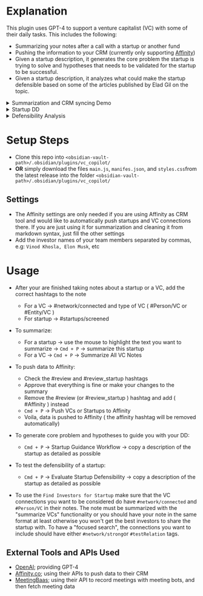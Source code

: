# Explanation

This plugin uses GPT-4 to support a venture capitalist (VC) with some of their daily tasks. This includes the following:

- Summarizing your notes after a call with a startup or another fund
- Pushing the information to your CRM (currently only supporting [Affinity](https://www.affinity.co/))
- Given a startup description, it generates the core problem the startup is trying to solve and hypotheses that needs to be validated for the startup to be successful.
- Given a startup description, it analyzes what could make the startup defensible based on some of the articles published by Elad Gil on the topic.

<details>
<summary> Summarization and CRM syncing Demo </summary>

## Summarization and Affinity Sync

![screen-gif](./gifs/vc_wizard.gif)

</details>

<details>
<summary> Startup DD</summary>

## Startup DD support

![screen-gif](./gifs/dd.gif)

</details>

<details>
<summary> Defensibility Analysis</summary>

## Startup DD support

![screen-gif](./gifs/defensibility.gif)

</details>

# Setup Steps

- Clone this repo into `<obsidian-vault-path>/.obsidian/plugins/vc_copilot/`
- **OR** simply download the files `main.js`, `manifes.json`, and `styles.css`from the latest release into the folder `<obsidian-vault-path>/.obsidian/plugins/vc_copilot/`

## Settings

- The Affinity settings are only needed if you are using Affinity as CRM tool and would like to automatically push startups and VC connections there. If you are just using it for summarization and cleaning it from markdown syntax, just fill the other settings
- Add the investor names of your team members separated by commas, e.g: `Vinod Khosla, Elon Musk`, etc

# Usage

- After your are finished taking notes about a startup or a VC, add the correct hashtags to the note
  - For a VC -> #network/connected and type of VC ( #Person/VC or #Entity/VC )
  - For startup -> #startups/screened
- To summarize:

  - For a startup -> use the mouse to highlight the text you want to summarize -> `Cmd + P` -> summarize this startup
  - For a VC -> `Cmd + P` -> Summarize All VC Notes

- To push data to Affinity:

  - Check the #review and #review_startup hashtags
  - Approve that everything is fine or make your changes to the summary
  - Remove the #review (or #review_startup ) hashtag and add ( #Affinity ) instead
  - `Cmd + P` -> Push VCs or Startups to Affinity
  - Voila, data is pushed to Affinity ( the affinity hashtag will be removed automatically)

- To generate core problem and hypotheses to guide you with your DD:

  - `Cmd + P` -> Startup Guidance Workflow -> copy a description of the startup as detailed as possible

- To test the defensibility of a startup:

  - `Cmd + P` -> Evaluate Startup Defensibility -> copy a description of the startup as detailed as possible

- To use the `Find Investors for Startup` make sure that the VC connections you want to be considered do have `#network/connected` and `#Person/VC` in their notes. The note must be summarized with the "summarize VCs" functionality or you should have your note in the same format at least otherwise you won't get the best investors to share the startup with. To have a "focused search", the connections you want to include should have either `#network/strong`or `#testRelation` tags.

## External Tools and APIs Used

- [OpenAI](https://openai.com/); providing GPT-4
- [Affinity.co](https://www.affinity.co/); using their APIs to push data to their CRM
- [MeetingBaas](https://meetingbaas.com/); using their API to record meetings with meeting bots, and then fetch meeting data
